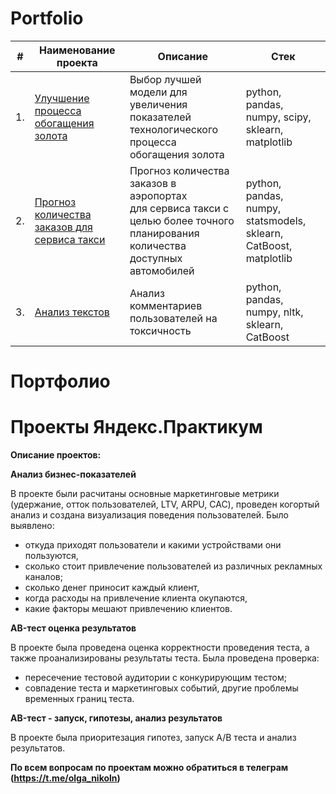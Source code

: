 # Portfolio

| #    | Наименование проекта                | Описание                                                     | Стек                                                         |
| ---- | ------------------------------------------------------------ | ------------------------------------------------------------ | ------------------------------------------------------------ |
| 1.   | [Улучшение процесса обогащения золота](https://github.com/aq2003/Portfolio/tree/main/Gold%20Recovery) | Выбор лучшей модели для увеличения <br/>показателей технологического процесса <br/>обогащения золота | python, pandas, numpy, scipy, sklearn, matplotlib       |
| 2.   | [Прогноз количества заказов для сервиса такси](https://github.com/aq2003/Portfolio/tree/main/Taxi%20Service) | Прогноз количества заказов в аэропортах <br/>для сервиса такси с целью более точного планирования количества доступных <br/>автомобилей | python, pandas, numpy, statsmodels, sklearn, CatBoost, matplotlib |
| 3.   | [Анализ текстов](https://github.com/aq2003/Portfolio/tree/main/Analyzing%20Texts) | Анализ комментариев пользователей на токсичность             | python, pandas, numpy, nltk, sklearn, CatBoost |



# Портфолио
# Проекты Яндекс.Практикум

**Описание проектов:**


**Анализ бизнес-показателей**

В проекте были расчитаны основные маркетинговые метрики (удержание, отток пользователей, LTV, ARPU, CAC), проведен когортый анализ и создана визуализация поведения пользователей. Было выявлено:
- откуда приходят пользователи и какими устройствами они пользуются,
- сколько стоит привлечение пользователей из различных рекламных каналов;
- сколько денег приносит каждый клиент,
- когда расходы на привлечение клиента окупаются,
- какие факторы мешают привлечению клиентов.

**AB-тест оценка результатов**

В проекте была проведена оценка корректности проведения теста, а также проанализированы результаты теста. 
Была проведена проверка:
- пересечение тестовой аудитории с конкурирующим тестом;
- совпадение теста и маркетинговых событий, другие проблемы временных границ теста.

**AB-тест - запуск, гипотезы, анализ результатов**

В проекте была приоритезация гипотез, запуск A/B теста и анализ результатов.


**По всем вопросам по проектам можно обратиться в телеграм (https://t.me/olga_nikoln)**

